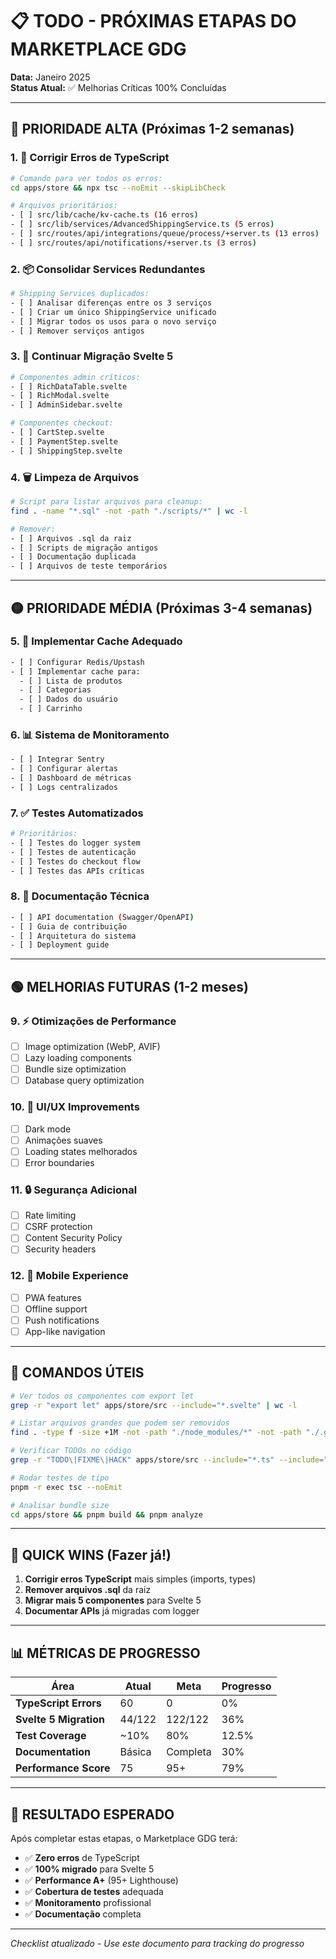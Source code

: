 # 📋 TODO - PRÓXIMAS ETAPAS DO MARKETPLACE GDG

**Data:** Janeiro 2025  
**Status Atual:** ✅ Melhorias Críticas 100% Concluídas  

---

## 🎯 **PRIORIDADE ALTA (Próximas 1-2 semanas)**

### 1. **🔧 Corrigir Erros de TypeScript**
```bash
# Comando para ver todos os erros:
cd apps/store && npx tsc --noEmit --skipLibCheck

# Arquivos prioritários:
- [ ] src/lib/cache/kv-cache.ts (16 erros)
- [ ] src/lib/services/AdvancedShippingService.ts (5 erros)  
- [ ] src/routes/api/integrations/queue/process/+server.ts (13 erros)
- [ ] src/routes/api/notifications/+server.ts (3 erros)
```

### 2. **📦 Consolidar Services Redundantes**
```bash
# Shipping Services duplicados:
- [ ] Analisar diferenças entre os 3 serviços
- [ ] Criar um único ShippingService unificado
- [ ] Migrar todos os usos para o novo serviço
- [ ] Remover serviços antigos
```

### 3. **🔄 Continuar Migração Svelte 5**
```bash
# Componentes admin críticos:
- [ ] RichDataTable.svelte
- [ ] RichModal.svelte
- [ ] AdminSidebar.svelte

# Componentes checkout:
- [ ] CartStep.svelte
- [ ] PaymentStep.svelte
- [ ] ShippingStep.svelte
```

### 4. **🗑️ Limpeza de Arquivos**
```bash
# Script para listar arquivos para cleanup:
find . -name "*.sql" -not -path "./scripts/*" | wc -l

# Remover:
- [ ] Arquivos .sql da raiz
- [ ] Scripts de migração antigos
- [ ] Documentação duplicada
- [ ] Arquivos de teste temporários
```

---

## 🟡 **PRIORIDADE MÉDIA (Próximas 3-4 semanas)**

### 5. **🚀 Implementar Cache Adequado**
```bash
- [ ] Configurar Redis/Upstash
- [ ] Implementar cache para:
  - [ ] Lista de produtos
  - [ ] Categorias
  - [ ] Dados do usuário
  - [ ] Carrinho
```

### 6. **📊 Sistema de Monitoramento**
```bash
- [ ] Integrar Sentry
- [ ] Configurar alertas
- [ ] Dashboard de métricas
- [ ] Logs centralizados
```

### 7. **✅ Testes Automatizados**
```bash
# Prioritários:
- [ ] Testes do logger system
- [ ] Testes de autenticação
- [ ] Testes do checkout flow
- [ ] Testes das APIs críticas
```

### 8. **📝 Documentação Técnica**
```bash
- [ ] API documentation (Swagger/OpenAPI)
- [ ] Guia de contribuição
- [ ] Arquitetura do sistema
- [ ] Deployment guide
```

---

## 🟢 **MELHORIAS FUTURAS (1-2 meses)**

### 9. **⚡ Otimizações de Performance**
- [ ] Image optimization (WebP, AVIF)
- [ ] Lazy loading components
- [ ] Bundle size optimization
- [ ] Database query optimization

### 10. **🎨 UI/UX Improvements**
- [ ] Dark mode
- [ ] Animações suaves
- [ ] Loading states melhorados
- [ ] Error boundaries

### 11. **🔒 Segurança Adicional**
- [ ] Rate limiting
- [ ] CSRF protection
- [ ] Content Security Policy
- [ ] Security headers

### 12. **📱 Mobile Experience**
- [ ] PWA features
- [ ] Offline support
- [ ] Push notifications
- [ ] App-like navigation

---

## 📌 **COMANDOS ÚTEIS**

```bash
# Ver todos os componentes com export let
grep -r "export let" apps/store/src --include="*.svelte" | wc -l

# Listar arquivos grandes que podem ser removidos
find . -type f -size +1M -not -path "./node_modules/*" -not -path "./.git/*"

# Verificar TODOs no código
grep -r "TODO\|FIXME\|HACK" apps/store/src --include="*.ts" --include="*.svelte"

# Rodar testes de tipo
pnpm -r exec tsc --noEmit

# Analisar bundle size
cd apps/store && pnpm build && pnpm analyze
```

---

## 🎯 **QUICK WINS (Fazer já!)**

1. **Corrigir erros TypeScript** mais simples (imports, types)
2. **Remover arquivos .sql** da raiz
3. **Migrar mais 5 componentes** para Svelte 5
4. **Documentar APIs** já migradas com logger

---

## 📊 **MÉTRICAS DE PROGRESSO**

| Área | Atual | Meta | Progresso |
|------|-------|------|-----------|
| **TypeScript Errors** | 60 | 0 | 0% |
| **Svelte 5 Migration** | 44/122 | 122/122 | 36% |
| **Test Coverage** | ~10% | 80% | 12.5% |
| **Documentation** | Básica | Completa | 30% |
| **Performance Score** | 75 | 95+ | 79% |

---

## 🚀 **RESULTADO ESPERADO**

Após completar estas etapas, o Marketplace GDG terá:
- ✅ **Zero erros** de TypeScript
- ✅ **100% migrado** para Svelte 5
- ✅ **Performance A+** (95+ Lighthouse)
- ✅ **Cobertura de testes** adequada
- ✅ **Monitoramento** profissional
- ✅ **Documentação** completa

---

*Checklist atualizado - Use este documento para tracking do progresso* 